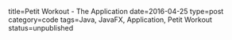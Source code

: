 title=Petit Workout - The Application
date=2016-04-25
type=post
category=code
tags=Java, JavaFX, Application, Petit Workout
status=unpublished
~~~~~~


